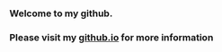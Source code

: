 ### Welcome to my github.
### Please visit my [github.io](https://zhangqi0210.github.io) for more information
